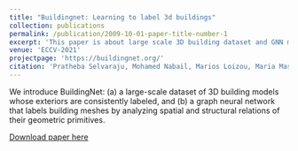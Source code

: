 ```yaml
---
title: "Buildingnet: Learning to label 3d buildings"
collection: publications
permalink: /publication/2009-10-01-paper-title-number-1
excerpt: 'This paper is about large scale 3D building dataset and GNN model for part labelling.'
venue: 'ECCV-2021'
projectpage: 'https://buildingnet.org/'
citation: 'Pratheba Selvaraju, Mohamed Nabail, Marios Loizou, Maria Maslioukova, Melinos Averkiou, Andreas Andreou, Siddhartha Chaudhuri, Evangelos Kalogerakis (2021). &quot;Buildingnet: Learning to label 3d buildings.&quot; <i>ECCV</i>.'
---
```

We introduce BuildingNet: (a) a large-scale dataset of 3D building models whose exteriors are consistently labeled, and (b) a graph neural network that labels building meshes by analyzing spatial and structural relations of their geometric primitives.

[Download paper here](https://drive.google.com/file/d/1aD5AIkx58k7EyK8Utg8vKv2Y_UMZ--pv/view)
